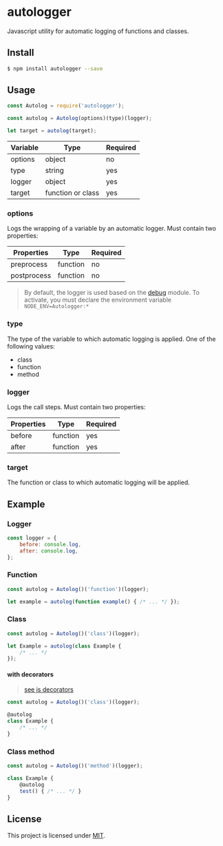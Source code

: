 # autologger

Javascript utility for automatic logging of functions and classes.

## Install

```bash
$ npm install autologger --save
```

## Usage

```js
const Autolog = require('autologger');

const autolog = Autolog(options)(type)(logger);

let target = autolog(target);
```

|Variable|Type|Required|
|--------|----|--------|
|options|object|no|
|type|string|yes|
|logger|object|yes|
|target|function or class|yes|

### options

Logs the wrapping of a variable by an automatic logger. Must contain two properties:

|Properties|Type|Required|
|----------|----|--------|
|preprocess|function|no|
|postprocess|function|no|

> By default, the logger is used based on the [debug](https://github.com/visionmedia/debug) module. To activate, you must declare the environment variable `NODE_ENV=Autologger:*`

### type

The type of the variable to which automatic logging is applied. One of the following values:
- class
- function
- method

### logger

Logs the call steps. Must contain two properties:

|Properties|Type|Required|
|----------|----|--------|
|before|function|yes|
|after|function|yes|

### target

The function or class to which automatic logging will be applied.

## Example

### Logger

```js
const logger = {
    before: console.log,
    after: console.log,
};
```

### Function

```js
const autolog = Autolog()('function')(logger);

let example = autolog(function example() { /* ... */ });
```

### Class

```js
const autolog = Autolog()('class')(logger);

let Example = autolog(class Example {
    /* ... */
});
```

#### with decorators
> [see js decorators](https://github.com/wycats/javascript-decorators)

```js
const autolog = Autolog()('class')(logger);

@autolog
class Example {
    /* ... */
}
```

### Class method

```js
const autolog = Autolog()('method')(logger);

class Example {
    @autolog
    test() { /* ... */ }
}
```

## License

This project is licensed under [MIT](LICENSE).
